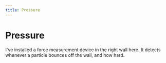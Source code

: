 ```yaml
---
title: Pressure
---
```


# Pressure

I've installed a force measurement device in the right wall here. It detects whenever a particle bounces off the wall, and how hard.

<script>
    var sim = createSimulation({
        controls: ["playPauseButton", "resetButton"],
        visualizations: ["pressure", "virialPressure"],
        particleGenerator: uniformParticleGenerator,
        parameters: {
            particleCount: 1000,
            radiusScaling: 0.01,
            bondEnergy: 0,
            collisionEnabled: false,
        },
    });
</script>